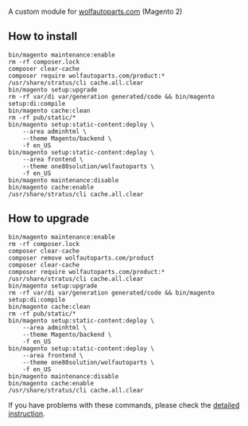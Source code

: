 A custom module for [wolfautoparts.com](https://wolfautoparts.com) (Magento 2)  

## How to install
```
bin/magento maintenance:enable
rm -rf composer.lock
composer clear-cache
composer require wolfautoparts.com/product:*
/usr/share/stratus/cli cache.all.clear
bin/magento setup:upgrade
rm -rf var/di var/generation generated/code && bin/magento setup:di:compile
bin/magento cache:clean
rm -rf pub/static/*
bin/magento setup:static-content:deploy \
	--area adminhtml \
	--theme Magento/backend \
	-f en_US
bin/magento setup:static-content:deploy \
	--area frontend \
	--theme one80solution/wolfautoparts \
	-f en_US
bin/magento maintenance:disable
bin/magento cache:enable
/usr/share/stratus/cli cache.all.clear
```

## How to upgrade
```
bin/magento maintenance:enable
rm -rf composer.lock
composer clear-cache
composer remove wolfautoparts.com/product
composer clear-cache
composer require wolfautoparts.com/product:*
/usr/share/stratus/cli cache.all.clear
bin/magento setup:upgrade
rm -rf var/di var/generation generated/code && bin/magento setup:di:compile
bin/magento cache:clean
rm -rf pub/static/*
bin/magento setup:static-content:deploy \
	--area adminhtml \
	--theme Magento/backend \
	-f en_US
bin/magento setup:static-content:deploy \
	--area frontend \
	--theme one80solution/wolfautoparts \
	-f en_US
bin/magento maintenance:disable
bin/magento cache:enable
/usr/share/stratus/cli cache.all.clear
```

If you have problems with these commands, please check the [detailed instruction](https://mage2.pro/t/263).